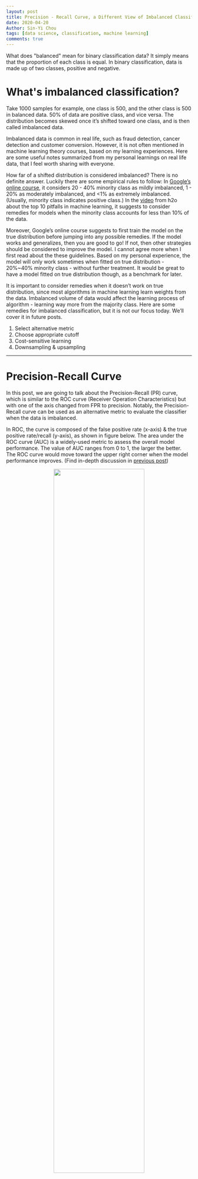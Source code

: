 ```yaml
---
layout: post
title: Precision - Recall Curve, a Different View of Imbalanced Classifiers
date: 2020-04-20
Author: Sin-Yi Chou
tags: [data science, classification, machine learning]
comments: true
---
```


What does "balanced" mean for binary classification data? It simply means that the proportion of each class is equal. In binary classification, data is made up of two classes, positive and negative.

# What's imbalanced classification?

Take 1000 samples for example, one class is 500, and the other class is 500 in balanced data. 50% of data are positive class, and vice versa. The distribution becomes skewed once it’s shifted toward one class, and is then called imbalanced data.

Imbalanced data is common in real life, such as fraud detection, cancer detection and customer conversion. However, it is not often mentioned in machine learning theory courses, based on my learning experiences. Here are some useful notes summarized from my personal learnings on real life data, that I feel worth sharing with everyone.

How far of a shifted distribution is considered imbalanced? There is no definite answer. Luckily there are some empirical rules to follow:
In [Google’s online course](https://developers.google.com/machine-learning/data-prep/construct/sampling-splitting/imbalanced-data), it considers 20 - 40% minority class as mildly imbalanced, 1 - 20% as moderately imbalanced, and <1% as extremely imbalanced. (Usually, minority class indicates positive class.) In the [video](https://www.youtube.com/watch?v=_JnERKNat4w) from h2o about the top 10 pitfalls in machine learning, it suggests to consider remedies for models when the minority class accounts for less than 10% of the data.

Moreover, Google’s online course suggests to first train the model on the true distribution before jumping into any possible remedies. If the model works and generalizes, then you are good to go! If not, then other strategies should be considered to improve the model.
I cannot agree more when I first read about the these guidelines. Based on my personal experience, the model will only work sometimes when fitted on true distribution - 20%~40% minority class - without further treatment. It would be great to have a model fitted on true distribution though, as a benchmark for later.

It is important to consider remedies when it doesn’t work on true distribution, since most algorithms in machine learning learn weights from the data. Imbalanced volume of data would affect the learning process of algorithm - learning way more from the majority class. Here are some remedies for imbalanced classification, but it is not our focus today. We’ll cover it in future posts.
1. Select alternative metric
2. Choose appropriate cutoff
3. Cost-sensitive learning
4. Downsampling & upsampling

----

# Precision-Recall Curve  

In this post, we are going to talk about the Precision-Recall (PR) curve, which is similar to the ROC curve (Receiver Operation Characteristics) but with one of the axis changed from FPR to precision. Notably, the Precision-Recall curve can be used as an alternative metric to evaluate the classifier when the data is imbalanced.  

In ROC, the curve is composed of the false positive rate (x-axis) & the true positive rate/recall (y-axis), as shown in figure below. The area under the ROC curve (AUC) is a widely-used metric to assess the overall model performance. The value of AUC ranges from 0 to 1, the larger the better. The ROC curve would move toward the upper right corner when the model performance improves. (Find in-depth discussion in [previous post](https://sinyi-chou.github.io/classification-auc/))

<p align="center">
<img src="/images/prauc/ROC_auc_area_plot.png" width="70%" />
</p>

On the other hand, the PR curve is composed of the recall/true positive rate (x-axis) & the precision (y-axis), as shown in figure below. The area under the PR ROC curve (PR AUC) provides a different perspective on evaluating the result of binary classifier. Lager PR AUC value indicates better model performance — the PR curve would move towards the upper left corner.

Not all the value between 0 to 1 is achievable for PR AUC. Varying by data, the baseline of PR curve is the horizontal line with y equals the value of the positive rate — P/(P+N) — the smallest value of precision. When the threshold goes to 0 (i.e. the rightmost point in the graph), all samples are classified as positive samples. That is, the number of true positive is equal to the number of positive samples. Thus, the value of the baseline decreases when the data become more imbalanced.  

Details: Precision = TP/(TP + FP),  when threshold = 0, TP = P, FP = N, Precision = P/(P+N)

<p align="center">
<img src="/images/prauc/PR_auc_area_plot.png" width="70%" />
</p>

Note: The ROC & PR ROC figures are plotted using the same dataset, which is binary classes with balanced classes

# Why we need PR curve?

When data is imbalanced, the AUC might not reflect the true performance of the classifier. The definition of the False Positive Rate (FPR), is the number of false positives divided by the number of negative samples. FPR is considered better when it’s smaller since it indicates fewer false positives. In imbalanced data, the FPR tends to stay at small values due to the large numbers of negatives (i.e. making the denominator large). Thus, FPR becomes less informative for the model performance in this situation.

Below is a confusion matrix of an imbalanced dataset. As the figure shown, FPR shows a low value, indicating good model performance. However, precision - 0.09 - illustrates that the model is not able to distinguish between two classes well, and tend to predict more negative samples. Thus, PR AUC provides an alternative view for model performance by switching from FPR to precision.

<p align="center">
<img src="/images/classification/imbalanced_example.png" width="70%" />
</p>

Let’s have a deep dive into more examples. Here are the ROC curve & PR curve of the output of binary classifier at various levels of separation and positive rates. In the following examples, 5 different levels of separation are chosen— **Perfect**, **Excellent**, **Great**, **Good**, **Random** —  and 3 different positive rates are selected — 0.5, 0.1 and 0.01 ranging from the balanced toward extremely imbalanced.  The data with the same level of separation but different positive rates is all sampled from the same distribution but at different sampling rate.

As the figure of ROC curve shown, the model performance across different positive rates are the same — the shape of ROC curve is nearly identical. On the other hand, the PR curves tell a different story — the model performance decreases when the positive rate decreases. When there are more negative samples, it is common to predict more outcome as negative samples, causing the precision to decrease. The baseline of different positive rates is also shown with the level of separation — **Random**. Notably, when comparing the ROC & PR curves at the same positive rate, the overall relationship among various levels of separation is similar in both the ROC & PR curve. Since the baseline shifted based on the positive rate, it is crucial to compare the PR AUC to baseline first rather than look straight into the absolute value of PR AUC. For example, the PR AUC of the **Excellent** status with 0.01 positive rate is 0.2. The absolute value of the PR AUC doesn’t look like a good outcome. However, it is 20 times better than the baseline 0.01!

![][ROC_auc_show_plot]

![][PR_auc_show_plot]

Let’s look into another case. There are two example datasets with the same value of AUC (0.8) but different positive rates. As shown in ROC curve, the curves and values of AUC are all the same regardless of the positive rate. Thus, it is hard to tell which model performs better based only on the value of AUC. With the help of PR AUC, we come to the conclusion that the performance of example A is better than example B, which has a higher PR AUC value for all positive rates.

As shown in the ROC curves, the curves of example A are different from the ones of example B especially around the leftmost area. It indicates that the model of example A performs better in higher-rank samples - where more positive samples are classified correctly. The AUC value doesn’t identify the difference. However, we can clearly see the difference in the value and curve of the PR AUC between example A & B.  

![][ROC_auc_compare_plot]


<center>
Table: AUC of positive rate vs. examples  
</center>
<p align="center">

| AUC           | 0.5 | 0.1  | 0.01 |
|---------------|------|-----|-----|
| Example - A   | 0.8  | 0.8 | 0.8 |
| Example - B   | 0.8  | 0.8 | 0.8 |

</p>

![][PR_auc_compare_plot]

<center>
Table: PR AUC of positive rate vs. examples
</center>

<p align="center">

| PR AUC        | 0.5  | 0.1  | 0.01 |
|---------------|------|------|------|
| Example - A   | 0.83 | 0.54 | 0.27 |
| Example - B   | 0.75 | 0.26 | 0.03 |

</p>

To conclude, PR AUC provides the ability to differentiate the performance between balanced & imbalanced data. It also helps to identify the performance around higher-rank area.  

----

# When to use PR AUC?

## When two classes are equally important
AUC would be the metric to use if the goal of the model is to perform equally well on both classes. Image classification between cats & dogs is a good example because the performance on cats is equally important on dogs.
##  When minority class is more important
PR AUC would be the metric to use if the focus of the model is to identify correctly as many positive samples as possible. Take spam detectors for example, the goal is to find all the possible spams. Regular emails are not of interest at all — they overshadow the number of positives.

There are no defined rules to select the suitable metrics. It really depends on the data and the application. It is important to think thoroughly about the purpose of the model before jumping into the modeling process.

One thing to note here is that the PR AUC serves as an alternative metric. If the model doesn’t work after the metric is changed, there are still other remedies to deal with imbalanced data, such as downsampling/upsampling. We’ll cover it later in future posts.

----

# Reference

1. [Google data preparation and FE: imbalanced data](https://developers.google.com/machine-learning/data-prep/construct/sampling-splitting/imbalanced-data)
2. [Classifier evaluation with imbalanced datasets](https://classeval.wordpress.com/simulation-analysis/method-of-simulation/)
3. [What is a good AUC for a precision-recall curve?](https://stats.stackexchange.com/questions/113326/what-is-a-good-auc-for-a-precision-recall-curve)
4. [Machine Learning in Action](https://www.manning.com/books/machine-learning-in-action)
5. [Top 10 Data Science Practitioner Pitfalls H2O World 2015](https://www.slideshare.net/0xdata/h2o-world-top-10-data-science-pitfalls-mark-landry)
6. [The Precision-Recall Plot Is More Informative than the ROC Plot When Evaluating Binary Classifiers on Imbalanced Datasets](https://journals.plos.org/plosone/article?id=10.1371/journal.pone.0118432)
7. [Precision-Recall AUC vs ROC AUC for class imbalance problems](https://www.kaggle.com/general/7517)
8. [Precision-recall curve](https://www.andybeger.com/content/papers/Beger_2016_PrecisionRecallCurves.pdf)


**All the plots in this post are made on my own with ideas inspired by above references. Please reference my post when used.**

[ROC_auc_area_plot]: /images/prauc/ROC_auc_area_plot.png

[PR_auc_area_plot]: /images/prauc/PR_auc_area_plot.png

[imbalanced_example]: /images/classification/imbalanced_example.png

[ROC_auc_show_plot]: /images/prauc/ROC_auc_show_plot.png

[PR_auc_show_plot]: /images/prauc/PR_auc_show_plot.png

[ROC_auc_compare_plot]: /images/prauc/ROC_auc_compare_plot.png

[PR_auc_compare_plot]: /images/prauc/PR_auc_compare_plot.png
